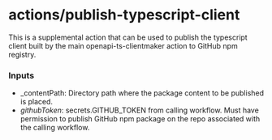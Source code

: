 actions/publish-typescript-client
==================================

This is a supplemental action that can be used to publish the typescript client built by the main openapi-ts-clientmaker
action to GitHub npm registry.

### Inputs

- _contentPath: Directory path where the package content to be published is placed.
- _githubToken_: secrets.GITHUB_TOKEN from calling workflow. Must have permission to publish GitHub npm package on the repo associated with the calling workflow.

